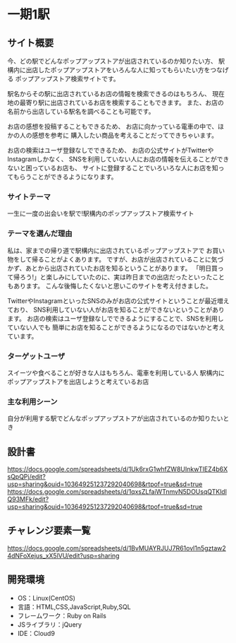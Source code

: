 # 一期1駅

## サイト概要
今、どの駅でどんなポップアップストアが出店されているのか知りたい方、
駅構内に出店したポップアップストアをいろんな人に知ってもらいたい方をつなげる
ポップアップストア検索サイトです。


駅名からその駅に出店されているお店の情報を検索できるのはもちろん、
現在地の最寄り駅に出店されているお店を検索することもできます。
また、お店の名前から出店している駅名を調べることも可能です。

お店の感想を投稿することもできるため、
お店に向かっている電車の中で、ほかの人の感想を参考に
購入したい商品を考えることだってできちゃいます。


お店の検索はユーザ登録なしでできるため、
お店の公式サイトがTwitterやInstagramしかなく、
SNSを利用していない人にお店の情報を伝えることができないと困っているお店も、
サイトに登録することでいろいろな人にお店を知ってもらうことができるようになります。




### サイトテーマ
一生に一度の出会いを駅で!駅構内のポップアップストア検索サイト

### テーマを選んだ理由

私は、家までの帰り道で駅構内に出店されているポップアップストアで
お買い物をして帰ることがよくあります。
ですが、お店が出店されていることに気づかず、あとから出店されていたお店を知るということがあります。
「明日買って帰ろう!」と楽しみにしていたのに、実は昨日までの出店だったといったこともあります。
こんな後悔したくないと思いこのサイトを考え付きました。

TwitterやInstagramといったSNSのみがお店の公式サイトということが最近増えており、
SNS利用していない人がお店を知ることができないということがあります。
お店の検索はユーザ登録なしでできるようにすることで、SNSを利用していない人でも
簡単にお店を知ることができるようになるのではないかと考えています。




### ターゲットユーザ
スイーツや食べることが好きな人はもちろん、電車を利用している人
駅構内にポップアップストアを出店しようと考えているお店

### 主な利用シーン
自分が利用する駅でどんなポップアップストアが出店されているのか知りたいとき


## 設計書
https://docs.google.com/spreadsheets/d/1Uk6rxG1whfZW8UInkwTIEZ4b6XsQpQPj/edit?usp=sharing&ouid=103649251237292040698&rtpof=true&sd=true
https://docs.google.com/spreadsheets/d/1qxsZLfaiWTnmvN5DOUsqQTKldlQ93MFk/edit?usp=sharing&ouid=103649251237292040698&rtpof=true&sd=true

## チャレンジ要素一覧
https://docs.google.com/spreadsheets/d/1BvMUAYRJUJ7R61ovl1n5gztaw24dNFoXejus_xX5lVU/edit?usp=sharing

## 開発環境
- OS：Linux(CentOS)
- 言語：HTML,CSS,JavaScript,Ruby,SQL
- フレームワーク：Ruby on Rails
- JSライブラリ：jQuery
- IDE：Cloud9

